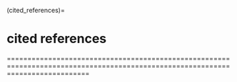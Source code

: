 (cited_references)=
# cited references
================================================================================================================================

```{bibliography}
```
